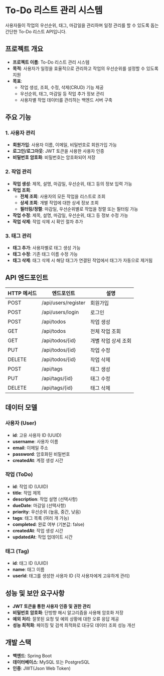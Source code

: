 # To-Do 리스트 관리 시스템

사용자들이 작업의 우선순위, 태그, 마감일을 관리하며 일정 관리를 할 수 있도록 돕는 간단한 To-Do 리스트 API입니다.

## 프로젝트 개요

- **프로젝트 이름**: To-Do 리스트 관리 시스템
- **목적**: 사용자가 일정을 효율적으로 관리하고 작업의 우선순위를 설정할 수 있도록 지원
- **목표**:
  - 작업 생성, 조회, 수정, 삭제(CRUD) 기능 제공
  - 우선순위, 태그, 마감일 등 작업 추가 정보 관리
  - 사용자별 작업 데이터를 관리하는 백엔드 서버 구축

## 주요 기능

### 1. 사용자 관리
- **회원가입**: 사용자 이름, 이메일, 비밀번호로 회원가입 가능
- **로그인/로그아웃**: JWT 토큰을 사용한 사용자 인증
- **비밀번호 암호화**: 비밀번호는 암호화되어 저장

### 2. 작업 관리
- **작업 생성**: 제목, 설명, 마감일, 우선순위, 태그 등의 정보 입력 가능
- **작업 조회**:
  - **전체 조회**: 사용자의 모든 작업을 리스트로 조회
  - **상세 조회**: 개별 작업에 대한 상세 정보 조회
  - **필터링/정렬**: 마감일, 우선순위별로 작업을 정렬 또는 필터링 가능
- **작업 수정**: 제목, 설명, 마감일, 우선순위, 태그 등 정보 수정 가능
- **작업 삭제**: 작업 삭제 시 확인 절차 추가

### 3. 태그 관리
- **태그 추가**: 사용자별로 태그 생성 가능
- **태그 수정**: 기존 태그 이름 수정 가능
- **태그 삭제**: 태그 삭제 시 해당 태그가 연결된 작업에서 태그가 자동으로 제거됨

## API 엔드포인트

| HTTP 메서드 | 엔드포인트           | 설명                              |
|-------------|----------------------|-----------------------------------|
| POST        | /api/users/register  | 회원가입                          |
| POST        | /api/users/login     | 로그인                            |
| POST        | /api/todos           | 작업 생성                         |
| GET         | /api/todos           | 전체 작업 조회                    |
| GET         | /api/todos/{id}      | 개별 작업 상세 조회               |
| PUT         | /api/todos/{id}      | 작업 수정                         |
| DELETE      | /api/todos/{id}      | 작업 삭제                         |
| POST        | /api/tags            | 태그 생성                         |
| PUT         | /api/tags/{id}       | 태그 수정                         |
| DELETE      | /api/tags/{id}       | 태그 삭제                         |

## 데이터 모델

### 사용자 (User)
- **id**: 고유 사용자 ID (UUID)
- **username**: 사용자 이름
- **email**: 이메일 주소
- **password**: 암호화된 비밀번호
- **createdAt**: 계정 생성 시간

### 작업 (ToDo)
- **id**: 작업 ID (UUID)
- **title**: 작업 제목
- **description**: 작업 설명 (선택사항)
- **dueDate**: 마감일 (선택사항)
- **priority**: 우선순위 (높음, 중간, 낮음)
- **tags**: 태그 목록 (여러 개 가능)
- **completed**: 완료 여부 (기본값: false)
- **createdAt**: 작업 생성 시간
- **updatedAt**: 작업 업데이트 시간

### 태그 (Tag)
- **id**: 태그 ID (UUID)
- **name**: 태그 이름
- **userId**: 태그를 생성한 사용자 ID (각 사용자에게 고유하게 관리)

## 성능 및 보안 요구사항
- **JWT 토큰을 통한 사용자 인증 및 권한 관리**
- **비밀번호 암호화**: 단방향 해시 알고리즘을 사용해 암호화 저장
- **예외 처리**: 잘못된 요청 및 예외 상황에 대한 오류 응답 제공
- **성능 최적화**: 페이징 및 검색 최적화로 대규모 데이터 조회 성능 개선

## 개발 스택
- **백엔드**: Spring Boot
- **데이터베이스**: MySQL 또는 PostgreSQL
- **인증**: JWT(Json Web Token)
